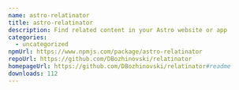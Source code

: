 ```yaml
---
name: astro-relatinator
title: astro-relatinator
description: Find related content in your Astro website or app
categories:
  - uncategorized
npmUrl: https://www.npmjs.com/package/astro-relatinator
repoUrl: https://github.com/DBozhinovski/relatinator
homepageUrl: https://github.com/DBozhinovski/relatinator#readme
downloads: 112
---
```

